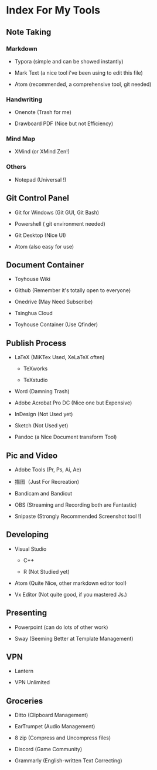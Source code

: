 # Index For My Tools

## Note Taking

### Markdown

- Typora (simple and can be showed instantly)

- Mark Text (a nice tool i've been using to edit this file)

- Atom (recommended, a comprehensive tool, git needed)

### Handwriting

- Onenote (Trash for me)

- Drawboard PDF (Nice but not Efficiency)

### Mind Map

- XMind (or XMind Zen!)

### Others

- Notepad (Universal !)

## Git Control Panel

- Git for Windows (Git GUI, Git Bash)

- Powershell ( git environment needed)

- Git Desktop (Nice UI)

- Atom (also easy for use)

## Document Container

- Toyhouse Wiki

- Github (Remember it's totally open to everyone)

- Onedrive (May Need Subscribe)

- Tsinghua Cloud

- Toyhouse Container (Use Qfinder)

## Publish Process

- LaTeX (MiKTex Used, XeLaTeX often)

  - TeXworks

  - TeXstudio

- Word (Damning Trash)

- Adobe Acrobat Pro DC (Nice one but Expensive)

- InDesign (Not Used yet)

- Sketch (Not Used yet)

- Pandoc (a Nice Document transform Tool)

## Pic and Video

- Adobe Tools (Pr, Ps, Ai, Ae)

- 描图（Just For Recreation)

- Bandicam and Bandicut

- OBS (Streaming and Recording both are Fantastic)

- Snipaste (Strongly Recommended Screenshot tool !)

## Developing
- Visual Studio

  - C++

  - R (Not Studied yet)

- Atom (Quite Nice, other markdown editor too!)

- Vx Editor (Not quite good, if you mastered Js.)

## Presenting

- Powerpoint (can do lots of other work)

- Sway (Seeming Better at Template Management)

## VPN

- Lantern

- VPN Unlimited

## Groceries

- Ditto (Clipboard Management)

- EarTrumpet (Audio Management)

- 8 zip (Compress and Uncompress files)

- Discord (Game Community)

- Grammarly (English-written Text Correcting)
